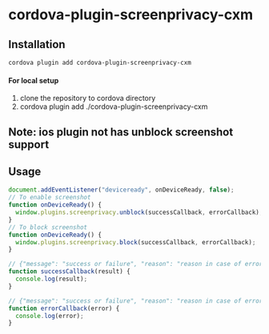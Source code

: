 # cordova-plugin-screenprivacy-cxm

## Installation
`cordova plugin add cordova-plugin-screenprivacy-cxm`

#### For local setup
  1. clone the repository to cordova directory 
  2. cordova plugin add ./cordova-plugin-screenprivacy-cxm

## Note: ios plugin not has unblock screenshot support   

## Usage

```js
document.addEventListener("deviceready", onDeviceReady, false);
// To enable screenshot
function onDeviceReady() {
  window.plugins.screenprivacy.unblock(successCallback, errorCallback);
}
// To block screenshot
function onDeviceReady() {
  window.plugins.screenprivacy.block(successCallback, errorCallback);
}

// {"message": "success or failure", "reason": "reason in case of error"}
function successCallback(result) {
  console.log(result);
}

// {"message": "success or failure", "reason": "reason in case of error"}
function errorCallback(error) {
  console.log(error);
}
```